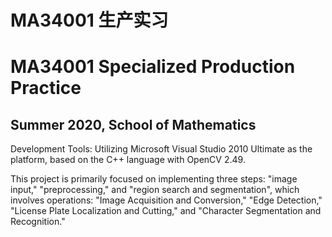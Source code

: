 # MA34001	生产实习

# MA34001	Specialized Production Practice

## Summer	2020, School of Mathematics

Development Tools: Utilizing Microsoft Visual Studio 2010 Ultimate as the platform, based on the C++ language with OpenCV 2.49.

This project is primarily focused on implementing three steps: "image input," "preprocessing," and "region search and segmentation",
which involves operations: "Image Acquisition and Conversion," "Edge Detection," "License Plate Localization and Cutting," and "Character Segmentation and Recognition."
